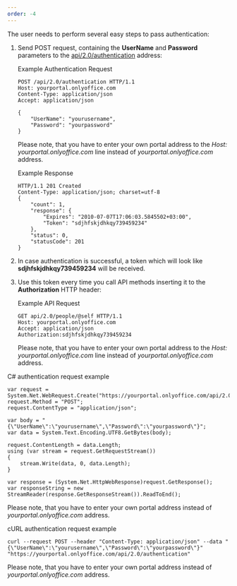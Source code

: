 ```yaml
---
order: -4
---
```


The user needs to perform several easy steps to pass authentication:

1. Send POST request, containing the **UserName** and **Password** parameters to the [api/2.0/authentication](/docspace/method/authentication/post/api/2.0/authentication) address:

   Example Authentication Request

   ```
   POST /api/2.0/authentication HTTP/1.1
   Host: yourportal.onlyoffice.com
   Content-Type: application/json
   Accept: application/json

   {
       "UserName": "yourusername",
       "Password": "yourpassword"
   }
   ```

   Please note, that you have to enter your own portal address to the *Host: yourportal.onlyoffice.com* line instead of *yourportal.onlyoffice.com* address.

   Example Response

   ```
   HTTP/1.1 201 Created
   Content-Type: application/json; charset=utf-8
   {
       "count": 1,
       "response": {
           "Expires": "2010-07-07T17:06:03.5845502+03:00",
           "Token": "sdjhfskjdhkqy739459234"
       },
       "status": 0,
       "statusCode": 201
   }
   ```

2. In case authentication is successful, a token which will look like **sdjhfskjdhkqy739459234** will be received.

3. Use this token every time you call API methods inserting it to the **Authorization** HTTP header:

   Example API Request

   ```
   GET api/2.0/people/@self HTTP/1.1
   Host: yourportal.onlyoffice.com
   Accept: application/json
   Authorization:sdjhfskjdhkqy739459234
   ```

   Please note, that you have to enter your own portal address to the *Host: yourportal.onlyoffice.com* line instead of *yourportal.onlyoffice.com* address.

C# authentication request example

```
var request = System.Net.WebRequest.Create("https://yourportal.onlyoffice.com/api/2.0/authentication");
request.Method = "POST";
request.ContentType = "application/json";

var body = "{\"UserName\":\"yourusername\",\"Password\":\"yourpassword\"}";
var data = System.Text.Encoding.UTF8.GetBytes(body);

request.ContentLength = data.Length;
using (var stream = request.GetRequestStream())
{
    stream.Write(data, 0, data.Length);
}

var response = (System.Net.HttpWebResponse)request.GetResponse();
var responseString = new StreamReader(response.GetResponseStream()).ReadToEnd();
```

Please note, that you have to enter your own portal address instead of *yourportal.onlyoffice.com* address.

cURL authentication request example

```
curl --request POST --header "Content-Type: application/json" --data "{\"UserName\":\"yourusername\",\"Password\":\"yourpassword\"}" "https://yourportal.onlyoffice.com/api/2.0/authentication"
```

Please note, that you have to enter your own portal address instead of *yourportal.onlyoffice.com* address.
